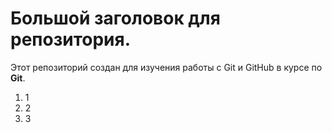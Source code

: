# Большой заголовок для репозитория.
Этот репозиторий создан для изучения работы с Git и GitHub в курсе по **Git**.

1. 1
2. 2
3. 3
